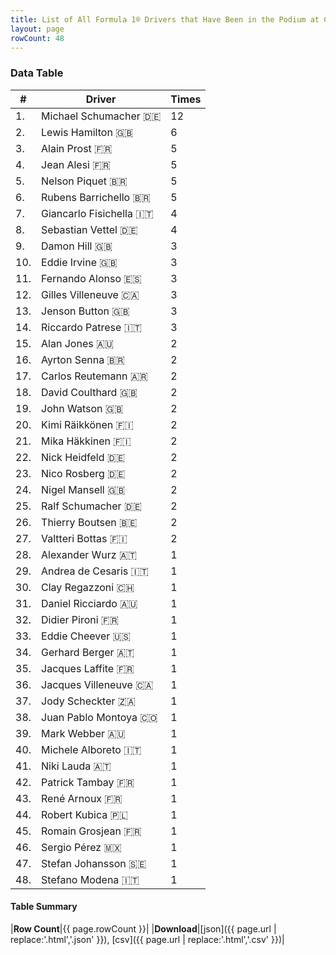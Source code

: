 ```yaml
---
title: List of All Formula 1® Drivers that Have Been in the Podium at Circuit Gilles Villeneuve
layout: page
rowCount: 48
---
```


<canvas id="chart" width="400" height="180"></canvas>
<script>
var data = {
    "datasets": [
        {
            "backgroundColor": "#f3a935",
            "borderColor": "#f68639",
            "borderWidth": 1,
            "data": [
                12.0,
                6.0,
                5.0,
                5.0,
                5.0,
                5.0,
                4.0,
                4.0,
                3.0,
                3.0,
                3.0,
                3.0,
                3.0,
                3.0,
                2.0,
                2.0,
                2.0,
                2.0,
                2.0,
                2.0,
                2.0,
                2.0,
                2.0,
                2.0,
                2.0,
                2.0,
                2.0,
                1.0,
                1.0,
                1.0,
                1.0,
                1.0,
                1.0,
                1.0,
                1.0,
                1.0,
                1.0,
                1.0,
                1.0,
                1.0,
                1.0,
                1.0,
                1.0,
                1.0,
                1.0,
                1.0,
                1.0,
                1.0
            ],
            "label": "Times"
        }
    ],
    "labels": [
        "Michael Schumacher",
        "Lewis Hamilton",
        "Alain Prost",
        "Jean Alesi",
        "Nelson Piquet",
        "Rubens Barrichello",
        "Giancarlo Fisichella",
        "Sebastian Vettel",
        "Damon Hill",
        "Eddie Irvine",
        "Fernando Alonso",
        "Gilles Villeneuve",
        "Jenson Button",
        "Riccardo Patrese",
        "Alan Jones",
        "Ayrton Senna",
        "Carlos Reutemann",
        "David Coulthard",
        "John Watson",
        "Kimi Räikkönen",
        "Mika Häkkinen",
        "Nick Heidfeld",
        "Nico Rosberg",
        "Nigel Mansell",
        "Ralf Schumacher",
        "Thierry Boutsen",
        "Valtteri Bottas",
        "Alexander Wurz",
        "Andrea de Cesaris",
        "Clay Regazzoni",
        "Daniel Ricciardo",
        "Didier Pironi",
        "Eddie Cheever",
        "Gerhard Berger",
        "Jacques Laffite",
        "Jacques Villeneuve",
        "Jody Scheckter",
        "Juan Pablo Montoya",
        "Mark Webber",
        "Michele Alboreto",
        "Niki Lauda",
        "Patrick Tambay",
        "René Arnoux",
        "Robert Kubica",
        "Romain Grosjean",
        "Sergio Pérez",
        "Stefan Johansson",
        "Stefano Modena"
    ]
};
var options = {
  legend: {
    display: false
  },
  scales: {
    xAxes: [{
      ticks: {
        beginAtZero: true,
        maxRotation: 180,
        display: window.innerWidth > 800
      }
    }],
    yAxes: [{
      ticks: {
        beginAtZero: true
      }
    }]
  },
  onResize: function(chart, size) {
    chart.options.scales.xAxes[0].ticks.display = size.width > 800;
  }
};
new Chart("chart", {
    data: data,
    type: 'bar',
    options: options
});
</script>



### Data Table

| # | Driver | Times |
|--|--|--|
| 1. | Michael Schumacher 🇩🇪 | 12 |
| 2. | Lewis Hamilton 🇬🇧 | 6 |
| 3. | Alain Prost 🇫🇷 | 5 |
| 4. | Jean Alesi 🇫🇷 | 5 |
| 5. | Nelson Piquet 🇧🇷 | 5 |
| 6. | Rubens Barrichello 🇧🇷 | 5 |
| 7. | Giancarlo Fisichella 🇮🇹 | 4 |
| 8. | Sebastian Vettel 🇩🇪 | 4 |
| 9. | Damon Hill 🇬🇧 | 3 |
| 10. | Eddie Irvine 🇬🇧 | 3 |
| 11. | Fernando Alonso 🇪🇸 | 3 |
| 12. | Gilles Villeneuve 🇨🇦 | 3 |
| 13. | Jenson Button 🇬🇧 | 3 |
| 14. | Riccardo Patrese 🇮🇹 | 3 |
| 15. | Alan Jones 🇦🇺 | 2 |
| 16. | Ayrton Senna 🇧🇷 | 2 |
| 17. | Carlos Reutemann 🇦🇷 | 2 |
| 18. | David Coulthard 🇬🇧 | 2 |
| 19. | John Watson 🇬🇧 | 2 |
| 20. | Kimi Räikkönen 🇫🇮 | 2 |
| 21. | Mika Häkkinen 🇫🇮 | 2 |
| 22. | Nick Heidfeld 🇩🇪 | 2 |
| 23. | Nico Rosberg 🇩🇪 | 2 |
| 24. | Nigel Mansell 🇬🇧 | 2 |
| 25. | Ralf Schumacher 🇩🇪 | 2 |
| 26. | Thierry Boutsen 🇧🇪 | 2 |
| 27. | Valtteri Bottas 🇫🇮 | 2 |
| 28. | Alexander Wurz 🇦🇹 | 1 |
| 29. | Andrea de Cesaris 🇮🇹 | 1 |
| 30. | Clay Regazzoni 🇨🇭 | 1 |
| 31. | Daniel Ricciardo 🇦🇺 | 1 |
| 32. | Didier Pironi 🇫🇷 | 1 |
| 33. | Eddie Cheever 🇺🇸 | 1 |
| 34. | Gerhard Berger 🇦🇹 | 1 |
| 35. | Jacques Laffite 🇫🇷 | 1 |
| 36. | Jacques Villeneuve 🇨🇦 | 1 |
| 37. | Jody Scheckter 🇿🇦 | 1 |
| 38. | Juan Pablo Montoya 🇨🇴 | 1 |
| 39. | Mark Webber 🇦🇺 | 1 |
| 40. | Michele Alboreto 🇮🇹 | 1 |
| 41. | Niki Lauda 🇦🇹 | 1 |
| 42. | Patrick Tambay 🇫🇷 | 1 |
| 43. | René Arnoux 🇫🇷 | 1 |
| 44. | Robert Kubica 🇵🇱 | 1 |
| 45. | Romain Grosjean 🇫🇷 | 1 |
| 46. | Sergio Pérez 🇲🇽 | 1 |
| 47. | Stefan Johansson 🇸🇪 | 1 |
| 48. | Stefano Modena 🇮🇹 | 1 |

#### Table Summary

|**Row Count**|{{ page.rowCount }}|
|**Download**|[json]({{ page.url | replace:'.html','.json' }}), [csv]({{ page.url | replace:'.html','.csv' }})|
